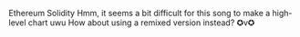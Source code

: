 Ethereum Solidity
Hmm, it seems a bit difficult for this song to make a high-level chart uwu
How about using a remixed version instead? ✪v✪
